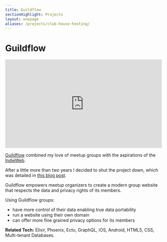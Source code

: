 ```yaml
---
title: Guildflow
sectionHighlight: Projects
layout: onepage
aliases: /projects/club-house-hosting/
---
```


# Guildflow

<div style="padding:56.25% 0 0 0;position:relative;"><iframe src="https://player.vimeo.com/video/469827044?h=38e11df892&amp;badge=0&amp;autopause=0&amp;player_id=0&amp;app_id=58479" frameborder="0" allow="autoplay; fullscreen; picture-in-picture" allowfullscreen style="position:absolute;top:0;left:0;width:100%;height:100%;" title="Demoing Guildflow at IndyHall Show and Tell"></iframe></div><script src="https://player.vimeo.com/api/player.js"></script>

[Guildflow](https://guildflow.com/) combined my love of meetup groups with the aspirations of the [IndieWeb](https://indieweb.org/IndieWeb).

After a little more than two years I decided to shut the project down, which was detailed in [this blog post](/posts/2021/10/guildflow-shutdown/).

Guildflow empowers meetup organizers to create a modern group website that respects the data and privacy rights of its members.

Using Guildflow groups:

* have more control of their data enabling true data portability
* run a website using their own domain
* can offer more fine grained privacy options for its members

**Related Tech:** Elixir, Phoenix, Ecto, GraphQL, iOS, Android, HTML5, CSS, Multi-tenant Databases.
